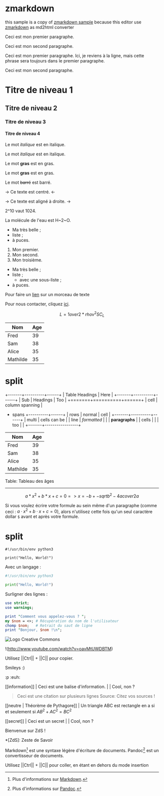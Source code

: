 # zmarkdown

this sample is a copy of [zmarkdown sample](https://zestedesavoir.github.io/zmarkdown/) because this editor use [zmarkdown](https://github.com/zestedesavoir/zmarkdown/) as md2html converter







Ceci est mon premier paragraphe.

Ceci est mon second paragraphe.

Ceci est mon premier paragraphe.
Ici, je reviens à la ligne, mais cette phrase sera toujours dans le premier paragraphe.

Ceci est mon second paragraphe.

# Titre de niveau 1

## Titre de niveau 2

### Titre de niveau 3

#### Titre de niveau 4

Le mot *italique* est en italique.

Le mot _italique_ est en italique.

Le mot **gras** est en gras.

Le mot __gras__ est en gras.


Le mot ~~barré~~ est barré.

-> Ce texte est centré. <-

-> Ce texte est aligné à droite. ->

2^10 vaut 1024.

La molécule de l'eau est H~2~O.


- Ma très belle ;
- liste ;
- à puces.

1. Mon premier.
2. Mon second.
3. Mon troisième.

- Ma très belle ;
- liste ;
    - avec une sous-liste ;
- à puces.

Pour faire un [lien](http://www.zestedesavoir.com "Zeste de Savoir") sur un morceau de texte

Pour nous contacter, cliquez [ici](mailto:contact@monsite.com).

$$L = {1} over {2} * rho v^2 S C_L$$

Nom     |   Age
------|-----
Fred |   39
Sam |   38
Alice  |   35
Mathilde  | 35

# split

+-------+----------+------+
| Table Headings   | Here |
+-------+----------+------+
| Sub   | Headings | Too  |
+=======+==========+======+
| cell  | column spanning |
+ spans +----------+------+
| rows  | normal   | cell |
+-------+----------+------+
| multi | cells can be    |
| line  | *formatted*     |
|       | **paragraphs**  |
| cells |                 |
| too   |                 |
+-------+-----------------+


Nom     |   Age
------|-----
Fred |   39
Sam |   38
Alice  |   35
Mathilde  | 35
Table: Tableau des âges



------


$$a * x^2 + b * x + c = 0  => x = {-b +- sqrt{b^2 - 4ac}} over {2a}$$

Si vous voulez écrire votre formule au sein même d'un paragraphe (comme ceci : $a \cdot x^2 + b \cdot x + c = 0$), alors n'utilisez cette fois qu'un seul caractère dollar `$` avant et après votre formule.


# split

```
#!/usr/bin/env python3

print("Hello, World!")
```


Avec un langage :

```python
#!/usr/bin/env python3

print("Hello, World!")
```

Surligner des lignes :

```perl hl_lines="1 4-6"
use strict;
use warnings;

print "Comment vous appelez-vous ? ";
my $nom = <>; # Récupération du nom de l'utilisateur
chomp $nom;   # Retrait du saut de ligne
print "Bonjour, $nom !\n";
```

![Logo Creative Commons](http://mirrors.creativecommons.org/presskit/logos/cc.logo.png)

!(http://www.youtube.com/watch?v=oavMtUWDBTM)

Utilisez ||Ctrl|| + ||C|| pour copier.

Smileys
:)

:p :euh:

[[information]]
| Ceci est une balise d'information.
|
| Cool, non ?

> Ceci est une citation
> sur plusieurs lignes
Source: Citez vos sources !


[[neutre | Théorème de Pythagore]]
| Un triangle ABC est rectangle en a si et seulement si $AB^2 + AC^2 = BC^2$


[[secret]]
| Ceci est un secret
|
| Cool, non ?


Bienvenue sur ZdS !

*[ZdS]: Zeste de Savoir

Markdown[^mdown] est une syntaxe légère d'écriture de documents. Pandoc[^pandoc] est un convertisseur de documents.

[^mdown]: Plus d'informations sur [Markdown](http://daringfireball.net/projects/markdown/).

[^pandoc]: Plus d'informations sur [Pandoc](http://johnmacfarlane.net/pandoc/).


































Utilisez ||Ctrl|| + ||C|| pour coller, en étant en dehors du mode insertion
